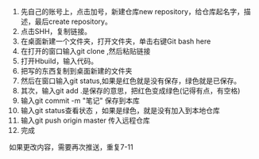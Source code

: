 1. 先自己的账号上，点击加号，新建仓库new repository，给仓库起名字，描述，最后create repository。  
2. 点击SHH，复制链接。  
3. 在桌面新建一个文件夹，打开文件夹，单击右键Git bash here  
4. 在打开的窗口输入git clone ,然后粘贴链接   
5. 打开Hbuild，输入代码。  
6. 把写的东西复制到桌面新建的文件夹  
7. 然后在窗口输入git status,如果是红色就是没有保存，绿色就是已保存。  
8. 其次，输入git add .是保存的意思，把红色变成绿色(记得有点，有空格)  
9. 输入git commit -m "笔记" 保存到本库   
10.  输入git status查看状态  ，如果是绿色，就是没有加入到本地仓库  
11. 输入git push origin master 传入远程仓库  
12. 完成  


如果更改内容，需要再次推送，重复7-11